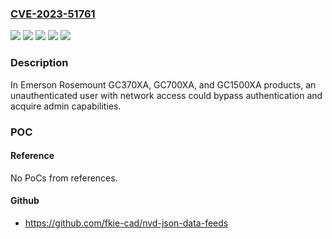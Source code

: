 ### [CVE-2023-51761](https://cve.mitre.org/cgi-bin/cvename.cgi?name=CVE-2023-51761)
![](https://img.shields.io/static/v1?label=Product&message=Rosemount%20GC1500XA&color=blue)
![](https://img.shields.io/static/v1?label=Product&message=Rosemount%20GC370XA&color=blue)
![](https://img.shields.io/static/v1?label=Product&message=Rosemount%20GC700XA&color=blue)
![](https://img.shields.io/static/v1?label=Version&message=0%3C%3D%20Version%204.1.5%20&color=brighgreen)
![](https://img.shields.io/static/v1?label=Vulnerability&message=CWE-287%20Improper%20Authentication&color=brighgreen)

### Description

In Emerson Rosemount GC370XA, GC700XA, and GC1500XA products, an unauthenticated user with network access could bypass authentication and acquire admin capabilities.

### POC

#### Reference
No PoCs from references.

#### Github
- https://github.com/fkie-cad/nvd-json-data-feeds

